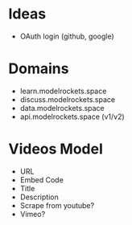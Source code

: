 # Ideas

-   OAuth login (github, google)

# Domains

-   learn.modelrockets.space
-   discuss.modelrockets.space
-   data.modelrockets.space
-   api.modelrockets.space (v1/v2)

# Videos Model

-   URL
-   Embed Code
-   Title
-   Description
-   Scrape from youtube?
-   Vimeo?
